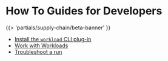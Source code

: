 # How To Guides for Developers

{{> 'partials/supply-chain/beta-banner' }}

- [Install the `workload` CLI plug-in](./install-the-cli.hbs.md)
- [Work with Workloads](./discover-workloads.hbs.md)
- [Troubleshoot a run](./troubleshooting.hbs.md)
